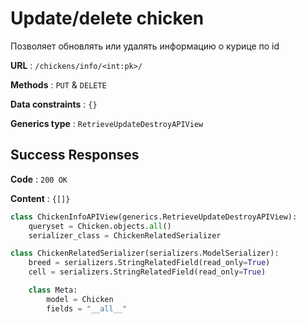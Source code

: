 # Update/delete chicken

Позволяет обновлять или удалять информацию о курице по id

**URL** : `/chickens/info/<int:pk>/`

**Methods** : `PUT` & `DELETE`

**Data constraints** : `{}`

**Generics type** : `RetrieveUpdateDestroyAPIView`

## Success Responses

**Code** : `200 OK`

**Content** : `{[]}`

```python
class ChickenInfoAPIView(generics.RetrieveUpdateDestroyAPIView):
    queryset = Chicken.objects.all()
    serializer_class = ChickenRelatedSerializer
```

```python
class ChickenRelatedSerializer(serializers.ModelSerializer):
    breed = serializers.StringRelatedField(read_only=True)
    cell = serializers.StringRelatedField(read_only=True)

    class Meta:
        model = Chicken
        fields = "__all__"
```